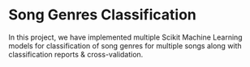 # Song Genres Classification

In this project, we have implemented multiple Scikit Machine Learning models for classification of song genres for multiple songs along with classification reports & cross-validation.
